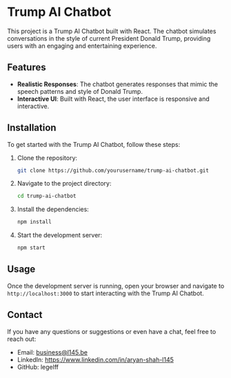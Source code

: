# Trump AI Chatbot

This project is a Trump AI Chatbot built with React. The chatbot simulates conversations in the style of current President Donald Trump, providing users with an engaging and entertaining experience.

## Features

- **Realistic Responses**: The chatbot generates responses that mimic the speech patterns and style of Donald Trump.
- **Interactive UI**: Built with React, the user interface is responsive and interactive.

## Installation

To get started with the Trump AI Chatbot, follow these steps:

1. Clone the repository:
    ```bash
    git clone https://github.com/yourusername/trump-ai-chatbot.git
    ```
2. Navigate to the project directory:
    ```bash
    cd trump-ai-chatbot
    ```
3. Install the dependencies:
    ```bash
    npm install
    ```
4. Start the development server:
    ```bash
    npm start
    ```

## Usage

Once the development server is running, open your browser and navigate to `http://localhost:3000` to start interacting with the Trump AI Chatbot.

## Contact

If you have any questions or suggestions or even have a chat, feel free to reach out:

- Email: business@l145.be
- LinkedIn: https://www.linkedin.com/in/aryan-shah-l145
- GitHub: legelff
